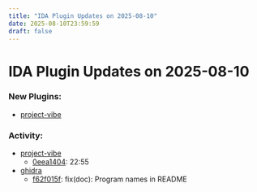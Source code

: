 ```yaml
---
title: "IDA Plugin Updates on 2025-08-10"
date: 2025-08-10T23:59:59
draft: false
---
```


# IDA Plugin Updates on 2025-08-10

### New Plugins:
  - [project-vibe](https://github.com/jhdkrwmc/project-vibe)

### Activity:
  - [project-vibe](https://github.com/jhdkrwmc/project-vibe)
    - [0eea1404](https://github.com/jhdkrwmc/project-vibe/commit/0eea1404cddc2516a5495e2e986381c867e94d5a): 22:55
  - [ghidra](https://github.com/NationalSecurityAgency/ghidra)
    - [f62f015f](https://github.com/NationalSecurityAgency/ghidra/commit/f62f015fef2527f3393feecf0567b3a514a6534f): fix(doc): Program names in README


